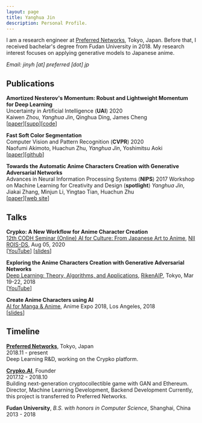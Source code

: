 ```yaml
---
layout: page
title: Yanghua Jin
description: Personal Profile.
---
```

I am a research engineer at [Preferred Networks](https://www.preferred-networks.jp), Tokyo, Japan. Before that, I received bachelar's degree from Fudan University in 2018.
My research interest focuses on applying generative models to Japanese anime.

*Email: jinyh [at] preferred [dot] jp*


## Publications  
**Amortized Nesterov's Momentum: Robust and Lightweight Momentum for Deep Learning**  
Uncertainty in Artificial Intelligence (**UAI**) 2020  
Kaiwen Zhou, *Yanghua Jin*, Qinghua Ding, James Cheng  
[[paper](http://www.auai.org/uai2020/proceedings/108_main_paper.pdf)][[supp](http://www.auai.org/uai2020/proceedings/108_supp.pdf)][[code](https://drive.google.com/file/d/1S-epbDEOHIMwkdkuRolhvDWGA6QjhvaV/view?usp=sharing)]

**Fast Soft Color Segmentation**  
Computer Vision and Pattern Recognition (**CVPR**) 2020  
Naofumi Akimoto, Huachun Zhu, *Yanghua Jin*, Yoshimitsu Aoki  
[[paper](https://arxiv.org/abs/2004.08096)][[github](https://github.com/pfnet-research/FSCS)]

**Towards the Automatic Anime Characters Creation with Generative Adversarial Networks**    
Advances in Neural Information Processing Systems (**NIPS**) 2017 Workshop on Machine Learning for Creativity and Design (**spotlight**) 
*Yanghua Jin*, Jiakai Zhang, Minjun Li, Yingtao Tian, Huachun Zhu   
[[paper](https://arxiv.org/abs/1708.05509)][[web site](http://make.girls.moe/)]


## Talks
**Crypko: A New Workflow for Anime Character Creation**   
[12th CODH Seminar (Online)
AI for Culture: From Japanese Art to Anime](http://codh.rois.ac.jp/seminar/ai-for-culture-20200805/), [NII ROIS-DS](http://codh.rois.ac.jp/), Aug 05, 2020    
[[YouTube](https://www.youtube.com/watch?v=DzSivYv75mc&feature=youtu.be)]
[[slides](https://codh.repo.nii.ac.jp/?action=pages_view_main&active_action=repository_view_main_item_detail&item_id=400&item_no=1&page_id=30&block_id=41)]


**Exploring the Anime Characters Creation with Generative Adversarial Networks**  
[Deep Learning: Theory, Algorithms, and Applications](http://www.ms.k.u-tokyo.ac.jp/TDLW2018/), [RikenAIP](https://aip.riken.jp/?lang=ja), Tokyo, Mar 19-22, 2018  
 [[YouTube](https://www.youtube.com/watch?v=UDT_2lHv8o8)]
 

**Create Anime Characters using AI**  
[AI for Manga & Anime](https://research.mangaki.fr/2018/07/15/ai-for-manga-and-anime/), Anime Expo 2018, Los Angeles, 2018  
[[slides](https://drive.google.com/file/d/145_X2q0dvZ5v97SeMmXLSsX-P-7mYlac/view?usp=sharing)]



## Timeline
**[Preferred Networks](https://www.preferred-networks.jp/en)**, Tokyo, Japan   
2018.11 - present   
Deep Learning R&D, working on the Crypko platform.

**[Crypko.AI](http://crypko.ai/)**, Founder   
2017.12 - 2018.10   
Building next-generation cryptocollectible game with GAN and Ethereum.   
Director, Machine Learning Development, Backend Development
Currently, this project is transferred to Preferred Networks.

**Fudan University**, *B.S. with honors in Computer Science*, Shanghai, China    
2013 - 2018   

